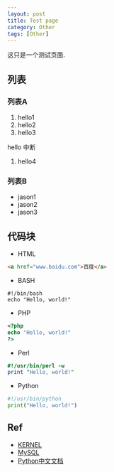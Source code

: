 ```yaml
---
layout: post
title: Test page
category: Other
tags: [Other]
---
```


这只是一个测试页面.

## 列表

### 列表A

1. hello1
1. hello2
1. hello3

hello 中断

1. hello4

### 列表B
* jason1
* jason2
* jason3

## 代码块

* HTML

``` html
<a href="www.baidu.com">百度</a>
```

* BASH

``` shell
#!/bin/bash
echo "Hello, world!"
```

* PHP

``` php
<?php
echo "Hello, world!"
?>
```

* Perl

``` perl
#!/usr/bin/perl -w
print "Hello, world!"
```

* Python

``` python
#!/usr/bin/python
print("Hello, world!")
```


## Ref
- [KERNEL](https://www.kernel.org/)
- [MySQL](http://www.mysql.com/)
- [Python中文文档](http://python.usyiyi.cn/)

